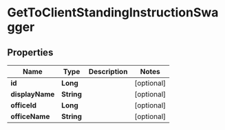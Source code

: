 

# GetToClientStandingInstructionSwagger

## Properties

Name | Type | Description | Notes
------------ | ------------- | ------------- | -------------
**id** | **Long** |  |  [optional]
**displayName** | **String** |  |  [optional]
**officeId** | **Long** |  |  [optional]
**officeName** | **String** |  |  [optional]



